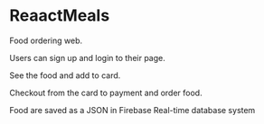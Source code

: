 # ReaactMeals

Food ordering web.

Users can sign up and login to their page.

See the food and add to card.

Checkout from the card to payment and order food.

Food are saved as a JSON in Firebase Real-time database system
